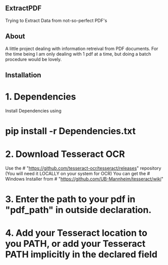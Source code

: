 ## ExtractPDF
Trying to Extract Data from not-so-perfect PDF's

## About
A little project dealing with information retreival from PDF documents. For the time being I am only dealing with 1 pdf at a time, but doing a batch procedure would be lovely. 

## Installation 
# 1. Dependencies
Install Dependencies using 
  # pip install -r Dependencies.txt
# 2. Download Tesseract OCR 
Use the # "https://github.com/tesseract-ocr/tesseract/releases" repository (You will need it LOCALLY on your system for OCR)
You can get the # Windows Installer from # "https://github.com/UB-Mannheim/tesseract/wiki"
# 3. Enter the path to your pdf in "pdf_path" in outside declaration.
# 4. Add your Tesseract location to you PATH, or add your Tesseract PATH implicitly in the declared field
